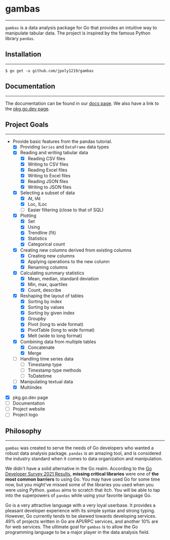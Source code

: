 # gambas
---

`gambas` is a data analysis package for Go that provides an intuitive way to manipulate tabular data. The project is inspired by the famous Python library `pandas`.

## Installation
---
```
$ go get -u github.com/jpoly1219/gambas
```

## Documentation
---
The documentation can be found in our [docs page](https://jpoly1219.github.io/gambas/).
We also have a link to the [pkg.go.dev page](https://pkg.go.dev/github.com/jpoly1219/gambas).

## Project Goals
---
- Provide basic features from the pandas tutorial.
  - [x] Providing `Series` and `DataFrame` data types
  - [x] Reading and writing tabular data
    - [x] Reading CSV files
    - [x] Writing to CSV files
    - [x] Reading Excel files
    - [x] Writing to Excel files
    - [x] Reading JSON files
    - [x] Writing to JSON files
  - [x] Selecting a subset of data
    - [x] At, IAt
    - [x] Loc, ILoc
    - [ ] Easier filtering (close to that of SQL)
  - [x] Plotting
    - [x] Set
    - [x] Using
    - [x] Trendline (fit)
    - [x] Statistics
    - [x] Categorical count
  - [x] Creating new columns derived from existing columns
    - [x] Creating new columns
    - [x] Applying operations to the new column
    - [x] Renaming columns
  - [x] Calculating summary statistics
    - [x] Mean, median, standard deviation
    - [x] Min, max, quartiles
    - [x] Count, describe
  - [x] Reshaping the layout of tables
    - [x] Sorting by index
    - [x] Sorting by values
    - [x] Sorting by given index
    - [x] Groupby
    - [x] Pivot (long to wide format)
    - [x] PivotTable (long to wide format)
    - [x] Melt (wide to long format)
  - [x] Combining data from multiple tables
    - [x] Concatenate
    - [x] Merge
  - [ ] Handling time series data
    - [ ] Timestamp type
    - [ ] Timestamp type methods
    - [ ] ToDatetime
  - [ ] Manipulating textual data
  - [x] Multiindex
- [x] pkg.go.dev page
- [ ] Documentation
- [ ] Project website
- [ ] Project logo

## Philosophy
---
`gambas` was created to serve the needs of Go developers who wanted a robust data analysis package. `pandas` is an amazing tool, and is considered the industry standard when it comes to data organization and manipulation.

We didn't have a solid alternative in the Go realm. According to the [Go Developer Survey 2021 Results](https://go.dev/blog/survey2021-results), **missing critical libraries** were one of **the most common barriers** to using Go. You may have used Go for some time now, but you might've missed some of the libraries you used when you were using Python. `gambas` aims to scratch that itch. You will be able to tap into the superpowers of `pandas` while using your favorite language Go.

Go is a very attractive language with a very loyal userbase. It provides a pleasant developer experience with its simple syntax and strong typing. However, Go currently tends to be skewed towards developing services. 49% of projects written in Go are API/RPC services, and another 10% are for web services. The ultimate goal for `gambas` is to allow the Go programming language to be a major player in the data analysis field.